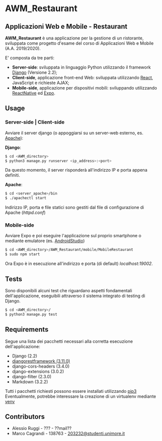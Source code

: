 # AWM_Restaurant
## Applicazioni Web e Mobile - Restaurant

**AWM_Restaurant** è una applicazione per la gestione di un ristorante, sviluppata come progetto d'esame del corso di Applicazioni Web e Mobile (A.A. 2019/2020).

E' composta da tre parti:
* **Server-side**: sviluppata in linguaggio Python utilizzando il framework [Django](https://www.djangoproject.com/) (Versione 2.2);
* **Client-side**, applicazione front-end Web: sviluppata utilizzando [React](https://it.reactjs.org/), JavaScript e richieste AJAX;
* **Mobile-side**, applicazione per dispositivi mobili: sviluppando utilizzando [ReactNative](https://reactnative.dev/) ed [Expo](https://expo.io/).

## Usage
### Server-side | Client-side
Avviare il server django (o appoggiarsi su un server-web esterno, es. [Apache](https://httpd.apache.org/)):

**Django**:
```bash
$ cd <AWM_directory>
$ python3 manage.py runserver <ip_address>:<port>
```
Da questo momento, il server risponderà all'indirizzo IP e porta appena definiti.

**Apache**:
```bash
$ cd <server_apache>/bin
$ ./apachectl start
```
Indirizzo IP, porta e file statici sono gestiti dal file di configurazione di Apache (*httpd.conf*)

### Mobile-side
Avviare Expo e poi eseguire l'applicazione sul proprio smartphone o mediante emulatore (es. [AndroidStudio](https://developer.android.com/studio))

```bash
$ cd <AWM_directory>/AWM_Restaurant/mobile/MobileRestaurant
$ sudo npm start
```
Ora Expo è in esecuzione all'indirizzo e porta (di default) *localhost:19002*.

## Tests
Sono disponibili alcuni test che riguardano aspetti fondamentali dell'applicazione, eseguibili attraverso il sistema integrato di testing di Django.

```bash
$ cd <AWM_directory>/
$ python3 manage.py test
```
## Requirements

Segue una lista dei pacchetti necessari alla corretta esecuzione dell'applicazione:

* Django (2.2)
* [djangorestframework (3.11.0)](https://www.django-rest-framework.org/)
* django-cors-headers (3.4.0)
* django-extensions (3.0.2)
* django-filter (2.3.0)
* Markdown (3.2.2)

Tutti i pacchetti richiesti possono essere installati utilizzando [pip3](https://pip.pypa.io/en/stable/)
Eventualmente, potrebbe interessare la creazione di un virtualenv mediante [venv](https://docs.python.org/3/library/venv.html)

## Contributors
* Alessio Ruggi - ??? - ??mail?? 
* Marco Cagrandi - 138763 - 203232@studenti.unimore.it
